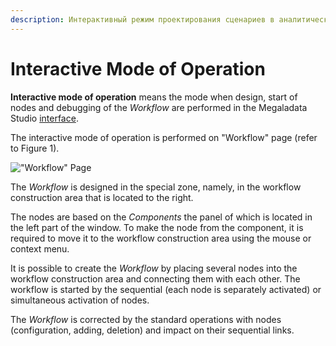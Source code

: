 ```yaml
---
description: Интерактивный режим проектирования сценариев в аналитической платформе Loginom. Стандартные действия пользователя при проектировании Сценария в Loginom. Компонент Loginom. Узел Loginom. Активация узлов Сценария.
---
```

# Interactive Mode of Operation

**Interactive mode of operation** means the mode when design, start of nodes and debugging of the *Workflow* are performed in the Megaladata Studio [interface](./../interface/README.md).

The interactive mode of operation is performed on "Workflow" page (refer to Figure 1).

!["Workflow" Page](./interactive-mode-1.png)

The *Workflow* is designed in the special zone, namely, in the workflow construction area that is located to the right.

The nodes are based on the *Components* the panel of which is located in the left part of the window. To make the node from the component, it is required to move it to the workflow construction area using the mouse or context menu.

It is possible to create the *Workflow* by placing several nodes into the workflow construction area and connecting them with each other. The workflow is started by the sequential (each node is separately activated) or simultaneous activation of nodes.

The *Workflow* is corrected by the standard operations with nodes (configuration, adding, deletion) and impact on their sequential links.